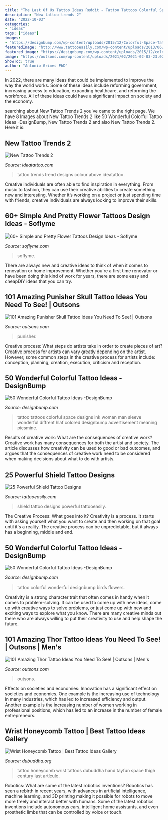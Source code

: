```yaml
---
title: "The Last Of Us Tattoo Ideas Reddit ~ Tattoo Tattoos Colorful Space Designs Ink Woman Man Sleeve Wonderful Diffrent Hlaf Colored Designbump Advertisement Meaning Picsmine"
description: "New tattoo trends 2"
date: "2022-10-03"
categories:
- "ideas"
tags: ["ideas"]
images:
- "https://designbump.com/wp-content/uploads/2015/12/Colorful-Space-Tattoo.jpg"
featuredImage: "http://www.tattooeasily.com/wp-content/uploads/2013/06/1313.jpg"
featured_image: "https://designbump.com/wp-content/uploads/2015/12/colorful-flowers-and-birds-tattoo.jpg"
image: "https://outsons.com/wp-content/uploads/2021/02/2021-02-03-23.02.44-2501017695555086441_thortattoo-1024x1024.jpg"
ShowToc: true
author: "Antonio Grimes PhD"
---
```



In 2022, there are many ideas that could be implemented to improve the way the world works. Some of these ideas include reforming government, increasing access to education, expanding healthcare, and reforming the workforce. All of these ideas could have a significant impact on society and the economy.

	

		
searching about New Tattoo Trends 2 you've came to the right page. We have 8 Images about New Tattoo Trends 2 like 50 Wonderful Colorful Tattoo Ideas -DesignBump, New Tattoo Trends 2 and also New Tattoo Trends 2. Here it is:
		
    
## New Tattoo Trends 2

<img loading=lazy src="https://www.ideatattoo.com/media/catalog/product/cache/2/thumbnail/9df78eab33525d08d6e5fb8d27136e95/t/a/tattoo-trend_robert-pavez_dotwork-blackwork-moth-blackmoon_1.jpg" onerror="this.onerror=null;this.src='https://tse2.mm.bing.net/th?id=OIP.PuN-jaVKZfLwzYLjLgzV6wAAAA&amp;pid=15.1';" alt="New Tattoo Trends 2">

_Source: ideatattoo.com_

>tattoo trends trend designs colour above ideatattoo. 

	

Creative individuals are often able to find inspiration in everything. From music to fashion, they can use their creative abilities to create something new and interesting. Whether it’s working on a project or just spending time with friends, creative individuals are always looking to improve their skills.

    
## 60+ Simple And Pretty Flower Tattoos Design Ideas - Soflyme

<img loading=lazy src="https://img.soflyme.com/images/tattoo/190624/44.jpg" onerror="this.onerror=null;this.src='https://tse3.mm.bing.net/th?id=OIP.2NzJpgphCDmxV6VNctbMIgHaH8&amp;pid=15.1';" alt="60+ Simple and Pretty Flower Tattoos Design Ideas - Soflyme">

_Source: soflyme.com_

>soflyme. 

	

There are always new and creative ideas to think of when it comes to renovation or home improvement. Whether you're a first time renovator or have been doing this kind of work for years, there are some easy and cheapDIY ideas that you can try.

    
## 101 Amazing Punisher Skull Tattoo Ideas You Need To See! | Outsons

<img loading=lazy src="https://outsons.com/wp-content/uploads/2021/04/2021-03-07-10.40.19-2523836853426537406_punishertattoo-1024x1024.jpg" onerror="this.onerror=null;this.src='https://tse2.mm.bing.net/th?id=OIP.Uo4Mgkz-iMJtxzndR4PyMAHaHa&amp;pid=15.1';" alt="101 Amazing Punisher Skull Tattoo Ideas You Need To See! | Outsons">

_Source: outsons.com_

>punisher. 

	

Creative process: What steps do artists take in order to create pieces of art?
Creative process for artists can vary greatly depending on the artist. However, some common steps in the creative process for artists include: conception, planning, creation, execution, criticism and reception.

    
## 50 Wonderful Colorful Tattoo Ideas -DesignBump

<img loading=lazy src="https://designbump.com/wp-content/uploads/2015/12/Colorful-Space-Tattoo.jpg" onerror="this.onerror=null;this.src='https://tse1.mm.bing.net/th?id=OIP.f6ErNZy7QhXMcC9MHDnxtAHaOw&amp;pid=15.1';" alt="50 Wonderful Colorful Tattoo Ideas -DesignBump">

_Source: designbump.com_

>tattoo tattoos colorful space designs ink woman man sleeve wonderful diffrent hlaf colored designbump advertisement meaning picsmine. 

	

Results of creative work: What are the consequences of creative work?
Creative work has many consequences for both the artist and society. The article discusses how creativity can be used to good or bad outcomes, and argues that the consequences of creative work need to be considered when making decisions about what to do with artists.

    
## 25 Powerful Shield Tattoo Designs

<img loading=lazy src="http://www.tattooeasily.com/wp-content/uploads/2013/06/1313.jpg" onerror="this.onerror=null;this.src='https://tse4.mm.bing.net/th?id=OIP.zbcklhJhCTtK_myoumOyhQHaJ4&amp;pid=15.1';" alt="25 Powerful Shield Tattoo Designs">

_Source: tattooeasily.com_

>shield tattoo designs powerful tattooeasily. 

	

The Creative Process: What goes into it?
Creativity is a process. It starts with asking yourself what you want to create and then working on that goal until it's a reality. The creative process can be unpredictable, but it always has a beginning, middle and end.

    
## 50 Wonderful Colorful Tattoo Ideas -DesignBump

<img loading=lazy src="https://designbump.com/wp-content/uploads/2015/12/colorful-flowers-and-birds-tattoo.jpg" onerror="this.onerror=null;this.src='https://tse2.mm.bing.net/th?id=OIP.FZQItE3f0LQI90-3WJBzqgHaKl&amp;pid=15.1';" alt="50 Wonderful Colorful Tattoo Ideas -DesignBump">

_Source: designbump.com_

>tattoo colorful wonderful designbump birds flowers. 

	

Creativity is a strong character trait that often comes in handy when it comes to problem-solving. It can be used to come up with new ideas, come up with creative ways to solve problems, or just come up with new and exciting ways to explore what you know. There are many creative minds out there who are always willing to put their creativity to use and help shape the future.

    
## 101 Amazing Thor Tattoo Ideas You Need To See! | Outsons | Men&#039;s

<img loading=lazy src="https://outsons.com/wp-content/uploads/2021/02/2021-02-03-23.02.44-2501017695555086441_thortattoo-1024x1024.jpg" onerror="this.onerror=null;this.src='https://tse3.mm.bing.net/th?id=OIP.rxNeJoKfx_McNKfp_fjXegHaHa&amp;pid=15.1';" alt="101 Amazing Thor Tattoo Ideas You Need To See! | Outsons | Men&#039;s">

_Source: outsons.com_

>outsons. 

	

Effects on societies and economies:
Innovation has a significant effect on societies and economies. One example is the increasing use of technology in many industries, which has led to increased efficiency and output. Another example is the increasing number of women working in professional positions, which has led to an increase in the number of female entrepreneurs.

    
## Wrist Honeycomb Tattoo | Best Tattoo Ideas Gallery

<img loading=lazy src="http://www.dubuddha.org/wp-content/uploads/2015/10/Wrist-Honeycomb-Tattoo-by-Tayfun-Bezgin.jpg" onerror="this.onerror=null;this.src='https://tse3.mm.bing.net/th?id=OIP.HmiTduwQppyMKXzO-EE6uwHaHa&amp;pid=15.1';" alt="Wrist Honeycomb Tattoo | Best Tattoo Ideas Gallery">

_Source: dubuddha.org_

>tattoo honeycomb wrist tattoos dubuddha hand tayfun space thigh century last artículo. 

	

Robotics: What are some of the latest robotics inventions?
Robotics has seen a rebirth in recent years, with advances in artificial intelligence, machine learning, and 3D printing making it possible for robots to move more freely and interact better with humans. Some of the latest robotics inventions include autonomous cars, intelligent home assistants, and even prosthetic limbs that can be controlled by voice or touch.

